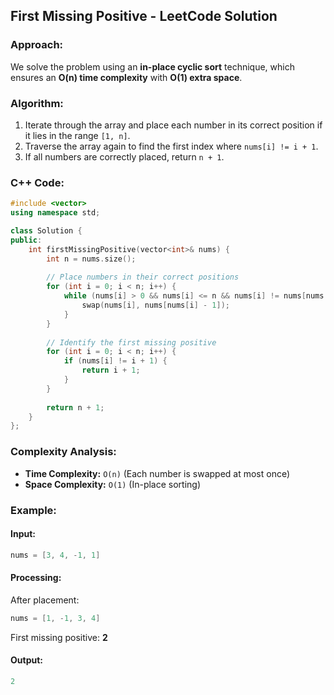 ## First Missing Positive - LeetCode Solution

### Approach:
We solve the problem using an **in-place cyclic sort** technique, which ensures an **O(n) time complexity** with **O(1) extra space**.

### Algorithm:
1. Iterate through the array and place each number in its correct position if it lies in the range `[1, n]`.
2. Traverse the array again to find the first index where `nums[i] != i + 1`.
3. If all numbers are correctly placed, return `n + 1`.

### C++ Code:
```cpp
#include <vector>
using namespace std;

class Solution {
public:
    int firstMissingPositive(vector<int>& nums) {
        int n = nums.size();
        
        // Place numbers in their correct positions
        for (int i = 0; i < n; i++) {
            while (nums[i] > 0 && nums[i] <= n && nums[i] != nums[nums[i] - 1]) {
                swap(nums[i], nums[nums[i] - 1]);
            }
        }
        
        // Identify the first missing positive
        for (int i = 0; i < n; i++) {
            if (nums[i] != i + 1) {
                return i + 1;
            }
        }
        
        return n + 1;
    }
};
```

### Complexity Analysis:
- **Time Complexity:** `O(n)` (Each number is swapped at most once)
- **Space Complexity:** `O(1)` (In-place sorting)

### Example:
#### **Input:**
```cpp
nums = [3, 4, -1, 1]
```
#### **Processing:**
After placement:
```cpp
nums = [1, -1, 3, 4]
```
First missing positive: **2**

#### **Output:**
```cpp
2
```